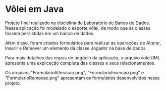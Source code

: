 # Vôlei em Java

Projeto final realizado na disciplina de Laboratório de Banco de Dados. Nessa aplicação foi modelado o esporte vôlei, de modo que as classes fossem persistidas em um banco de dados. 

Além disso, foram criados formulários para realizar as operações de Alterar, Inserir e Remover um elemento da classe Jogador na base de dados.

Para mais detalhes das regras de negócio da aplicação, o arquivo voleiUML apresenta uma explicação completa das classes e seus relacionamentos.

Os arquivos "FormularioAlteracao.png", "FormularioInsercao.png" e "FormularioRemocao.png" apresentam os formulários desenvolvidos nesse projeto.
